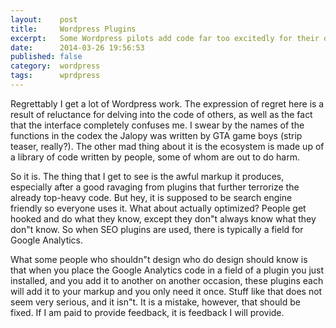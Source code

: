 ```yaml
---
layout:    post
title:     Wordpress Plugins
excerpt:   Some Wordpress pilots add code far too excitedly for their own good
date:      2014-03-26 19:56:53
published: false
category:  wordpress
tags:      wprdpress
---
```


Regrettably I get a lot of Wordpress work. The expression of regret here is a result of reluctance for delving into the code of others, as well as the fact that the interface completely confuses me. I swear by the names of the functions in the codex the Jalopy was written by GTA game boys (strip teaser, really?). The other mad thing about it is the ecosystem is made up of a library of code written by people, some of whom are out to do harm.

So it is. The thing that I get to see is the awful markup it produces, especially after a good ravaging from plugins that further terrorize the already top-heavy code. But hey, it is supposed to be search engine friendly so everyone uses it. What about actually optimized? People get hooked and do what they know, except they don&quot;t always know what they don&quot;t know. So when SEO plugins are used, there is typically a field for Google Analytics.

What some people who shouldn&quot;t design who do design should know is that when you place the Google Analytics code in a field of a plugin you just installed, and you add it to another on another occasion, these plugins each will add it to your markup and you only need it once. Stuff like that does not seem very serious, and it isn&quot;t. It is a mistake, however, that should be fixed. If I am paid to provide feedback, it is feedback I will provide.
